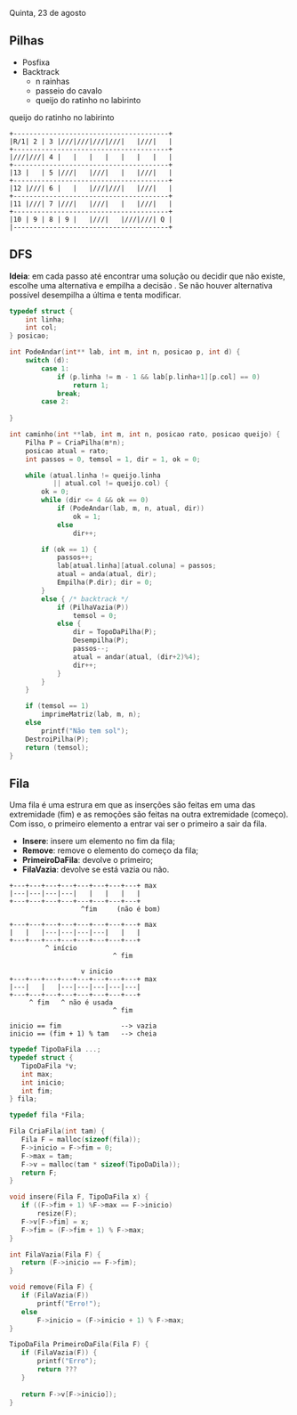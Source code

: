 Quinta, 23 de agosto

## Pilhas

- Posfixa
- Backtrack
  - n rainhas
  - passeio do cavalo
  - queijo do ratinho no labirinto

queijo do ratinho no labirinto

```
+---------------------------------------+
|R/1| 2 | 3 |///|///|///|///|   |///|   |
+---------------------------------------+
|///|///| 4 |   |   |   |   |   |   |   |
+---------------------------------------+
|13 |   | 5 |///|   |///|   |   |///|   |
+---------------------------------------+
|12 |///| 6 |   |   |///|///|   |///|   |
+---------------------------------------+
|11 |///| 7 |///|   |///|   |   |///|   |
+---------------------------------------+
|10 | 9 | 8 | 9 |   |///|   |///|///| Q |
|---------------------------------------+
```



## DFS

**Ideia**: em cada passo até encontrar uma solução ou decidir que não existe, escolhe uma alternativa e empilha a decisão . Se não houver alternativa possível desempilha a última e tenta modificar.

```C
typedef struct {
    int linha;
    int col;
} posicao;

int PodeAndar(int** lab, int m, int n, posicao p, int d) {
    switch (d):
    	case 1:
    		if (p.linha != m - 1 && lab[p.linha+1][p.col] == 0)
            	return 1;
    		break;
    	case 2:
    		
}

int caminho(int **lab, int m, int n, posicao rato, posicao queijo) {
    Pilha P = CriaPilha(m*n);
    posicao atual = rato;
    int passos = 0, temsol = 1, dir = 1, ok = 0;

    while (atual.linha != queijo.linha
           || atual.col != queijo.col) {
        ok = 0;
        while (dir <= 4 && ok == 0)
            if (PodeAndar(lab, m, n, atual, dir))
                ok = 1;
            else
                dir++;

        if (ok == 1) {
            passos++;
            lab[atual.linha][atual.coluna] = passos;
            atual = anda(atual, dir);
            Empilha(P.dir); dir = 0;
        }
        else { /* backtrack */
            if (PilhaVazia(P))
                temsol = 0;
            else {
                dir = TopoDaPilha(P);
                Desempilha(P);
                passos--;
                atual = andar(atual, (dir+2)%4);
                dir++;
            }
        }
    }

    if (temsol == 1)
        imprimeMatriz(lab, m, n);
    else
        printf("Não tem sol");
    DestroiPilha(P);
    return (temsol);
}
```


## Fila

Uma fila é uma estrura em que as inserções são feitas em uma das extremidade (fim) e as remoções são feitas na outra extremidade (começo). Com isso, o primeiro elemento a entrar vai ser o primeiro a sair da fila.

- **Insere**: insere um elemento no fim da fila;
- **Remove**: remove o elemento do começo da fila;
- **PrimeiroDaFila**: devolve o primeiro;
- **FilaVazia**: devolve se está vazia ou não.

```
+---+---+---+---+---+---+---+---+ max
|---|---|---|---|   |   |   |   |
+---+---+---+---+---+---+---+---+
                  ^fim     (não é bom)

+---+---+---+---+---+---+---+---+ max
|   |   |---|---|---|---|   |   |
+---+---+---+---+---+---+---+---+
         ^ início
                          ^ fim

                  v inicio
+---+---+---+---+---+---+---+---+ max
|---|   |   |---|---|---|---|---|
+---+---+---+---+---+---+---+---+
     ^ fim   ^ não é usada
                          ^ fim

inicio == fim               --> vazia
inicio == (fim + 1) % tam   --> cheia
```

 ```C
typedef TipoDaFila ...;
typedef struct {
    TipoDaFila *v;
    int max;
    int inicio;
    int fim;
} fila;

typedef fila *Fila;

Fila CriaFila(int tam) {
    Fila F = malloc(sizeof(fila));
    F->inicio = F->fim = 0;
    F->max = tam;
    F->v = malloc(tam * sizeof(TipoDaDila));
    return F;
}

void insere(Fila F, TipoDaFila x) {
    if ((F->fim + 1) %F->max == F->inicio)
        resize(F);
    F->v[F->fim] = x;
    F->fim = (F->fim + 1) % F->max;
}

int FilaVazia(Fila F) {
    return (F->inicio == F->fim);
}

void remove(Fila F) {
    if (FilaVazia(F))
        printf("Erro!");
    else
        F->inicio = (F->inicio + 1) % F->max;
}

TipoDaFila PrimeiroDaFila(Fila F) {
    if (FilaVazia(F)) {
        printf("Erro");
        return ???
    }
   
    return F->v[F->inicio]);
}
 ```

